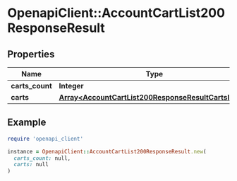 # OpenapiClient::AccountCartList200ResponseResult

## Properties

| Name | Type | Description | Notes |
| ---- | ---- | ----------- | ----- |
| **carts_count** | **Integer** |  | [optional] |
| **carts** | [**Array&lt;AccountCartList200ResponseResultCartsInner&gt;**](AccountCartList200ResponseResultCartsInner.md) |  | [optional] |

## Example

```ruby
require 'openapi_client'

instance = OpenapiClient::AccountCartList200ResponseResult.new(
  carts_count: null,
  carts: null
)
```

